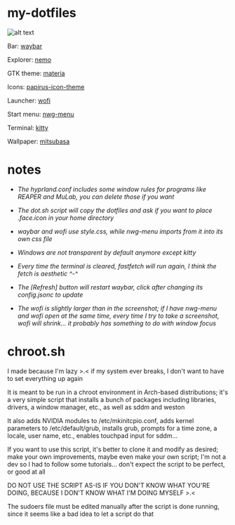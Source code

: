 # my-dotfiles
![alt text](https://github.com/kawa-sanmyaku/my-dotfiles/blob/main/docs/dotpic1.png)

Bar: [waybar](https://github.com/Alexays/Waybar)

Explorer: [nemo](https://github.com/linuxmint/nemo)

GTK theme: [materia](https://github.com/nana-4/materia-theme)

Icons: [papirus-icon-theme](https://github.com/PapirusDevelopmentTeam/papirus-icon-theme)

Launcher: [wofi](https://sr.ht/~scoopta/wofi/)

Start menu: [nwg-menu](https://github.com/nwg-piotr/nwg-menu)

Terminal: [kitty](https://github.com/kovidgoyal/kitty)

Wallpaper: [mitsubasa](https://f4.bcbits.com/img/0030581061_130.jpg)

# notes
* *The hyprland.conf includes some window rules for programs like REAPER and MuLab, you can delete those if you want*

* *The dot.sh script will copy the dotfiles and ask if you want to place .face.icon in your home directory*

* *waybar and wofi use style.css, while nwg-menu imports from it into its own css file*

* *Windows are not transparent by default anymore except kitty*

* *Every time the terminal is cleared, fastfetch will run again, I think the fetch is aesthetic ^-^*

* *The [Refresh] button will restart waybar, click after changing its config.jsonc to update*

* *The wofi is slightly larger than in the screenshot; if I have nwg-menu and wofi open at the same time, every time I try to take a screenshot, wofi will shrink... it probably has something to do with window focus*

# chroot.sh
I made because I'm lazy >.&lt; if my system ever breaks, I don't want to have to set everything up again

It is meant to be run in a chroot environment in Arch-based distributions; it's a very simple script that installs a bunch of packages including libraries, drivers, a window manager, etc., as well as sddm and weston

It also adds NVIDIA modules to /etc/mkinitcpio.conf, adds kernel parameters to /etc/default/grub, installs grub, prompts for a time zone, a locale, user name, etc., enables touchpad input for sddm...

If you want to use this script, it's better to clone it and modify as desired; make your own improvements, maybe even make your own script; I'm not a dev so I had to follow some tutorials... don't expect the script to be perfect, or good at all

DO NOT USE THE SCRIPT AS-IS IF YOU DON'T KNOW WHAT YOU'RE DOING, BECAUSE I DON'T KNOW WHAT I'M DOING MYSELF >.<

The sudoers file must be edited manually after the script is done running, since it seems like a bad idea to let a script do that
